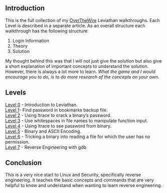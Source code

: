 ## Introduction

This is the full collection of my [OverTheWire](https://overthewire.org/wargames/) Leviathan walkthroughs. Each Level is described in a separate article. As an overall structure each walkthrough has the following structure:

1. Login Information
2. Theory
3. Solution

My thought behind this was that I will not just give the solution but also give a short explanation of important concepts to understand the solution. However, there is always a lot more to learn. _What the game and I would encourage you to do, is to do more research of the concepts on your own._

## Levels

[Level 0]() - Introduction to Leviathan.  
[Level 1]()- Find password in bookmarks backup file.  
[Level 2]() - Using ltrace to crack a binary’s password.  
[Level 3]() - Use whitespaces in file names to manipulate function input.  
[Level 4]() - Using ltrace to see password from binary.  
[Level 5]() - Binary and ASCII Encoding.  
[Level 6]() - Tricking a binary into reading a file for which the user has no permission.  
[Level 7]() - Reverse Engineering with gdb

## Conclusion

This is a very nice start to Linux and Security, specifically reverse engineering. It teaches the basic concepts and commands that are very helpful to know and understand when wanting to learn reverse engineering.